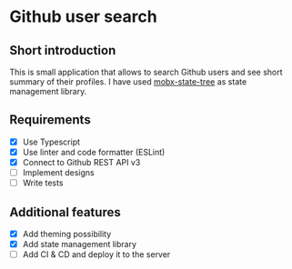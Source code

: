 # Github user search

<!-- ![AppScreen](/screen.jpg) -->

## Short introduction

This is small application that allows to search Github users and see short summary of their profiles.
I have used [mobx-state-tree](https://mobx-state-tree.js.org/) as state management library.

## Requirements

- [x] Use Typescript
- [x] Use linter and code formatter (ESLint)
- [x] Connect to Github REST API v3
- [ ] Implement designs
- [ ] Write tests

## Additional features

- [x] Add theming possibility
- [x] Add state management library
- [ ] Add CI & CD and deploy it to the server
